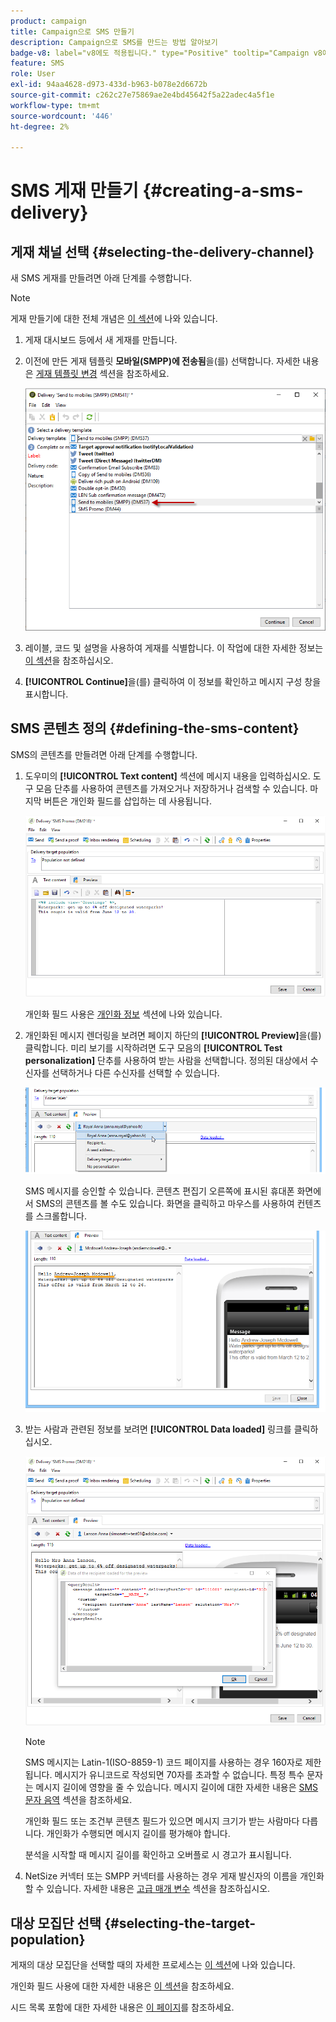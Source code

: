 ```yaml
---
product: campaign
title: Campaign으로 SMS 만들기
description: Campaign으로 SMS를 만드는 방법 알아보기
badge-v8: label="v8에도 적용됩니다." type="Positive" tooltip="Campaign v8에도 적용됩니다."
feature: SMS
role: User
exl-id: 94aa4628-d973-433d-b963-b078e2d6672b
source-git-commit: c262c27e75869ae2e4bd45642f5a22adec4a5f1e
workflow-type: tm+mt
source-wordcount: '446'
ht-degree: 2%

---
```


# SMS 게재 만들기 {#creating-a-sms-delivery}

## 게재 채널 선택 {#selecting-the-delivery-channel}

새 SMS 게재를 만들려면 아래 단계를 수행합니다.

>[!NOTE]
>
>게재 만들기에 대한 전체 개념은 [이 섹션](steps-about-delivery-creation-steps.md)에 나와 있습니다.

1. 게재 대시보드 등에서 새 게재를 만듭니다.
1. 이전에 만든 게재 템플릿 **모바일(SMPP)에 전송됨**&#x200B;을(를) 선택합니다. 자세한 내용은 [게재 템플릿 변경](sms-set-up.md#changing-the-delivery-template) 섹션을 참조하세요.

   ![](assets/s_user_mobile_wizard.png)

1. 레이블, 코드 및 설명을 사용하여 게재를 식별합니다. 이 작업에 대한 자세한 정보는 [이 섹션](steps-create-and-identify-the-delivery.md#identifying-the-delivery)을 참조하십시오.
1. **[!UICONTROL Continue]**&#x200B;을(를) 클릭하여 이 정보를 확인하고 메시지 구성 창을 표시합니다.

## SMS 콘텐츠 정의 {#defining-the-sms-content}

SMS의 콘텐츠를 만들려면 아래 단계를 수행합니다.

1. 도우미의 **[!UICONTROL Text content]** 섹션에 메시지 내용을 입력하십시오. 도구 모음 단추를 사용하여 콘텐츠를 가져오거나 저장하거나 검색할 수 있습니다. 마지막 버튼은 개인화 필드를 삽입하는 데 사용됩니다.

   ![](assets/s_ncs_user_wizard_sms01_138.png)

   개인화 필드 사용은 [개인화 정보](about-personalization.md) 섹션에 나와 있습니다.

1. 개인화된 메시지 렌더링을 보려면 페이지 하단의 **[!UICONTROL Preview]**&#x200B;을(를) 클릭합니다. 미리 보기를 시작하려면 도구 모음의 **[!UICONTROL Test personalization]** 단추를 사용하여 받는 사람을 선택합니다. 정의된 대상에서 수신자를 선택하거나 다른 수신자를 선택할 수 있습니다.

   ![](assets/s_ncs_user_wizard_sms01_139.png)

   SMS 메시지를 승인할 수 있습니다. 콘텐츠 편집기 오른쪽에 표시된 휴대폰 화면에서 SMS의 콘텐츠를 볼 수도 있습니다. 화면을 클릭하고 마우스를 사용하여 컨텐츠를 스크롤합니다.

   ![](assets/s_ncs_user_wizard_sms01_140.png)

1. 받는 사람과 관련된 정보를 보려면 **[!UICONTROL Data loaded]** 링크를 클릭하십시오.

   ![](assets/s_user_mobile_wizard_sms_02.png)

   >[!NOTE]
   >
   >SMS 메시지는 Latin-1(ISO-8859-1) 코드 페이지를 사용하는 경우 160자로 제한됩니다. 메시지가 유니코드로 작성되면 70자를 초과할 수 없습니다. 특정 특수 문자는 메시지 길이에 영향을 줄 수 있습니다. 메시지 길이에 대한 자세한 내용은 [SMS 문자 음역](#about-character-transliteration) 섹션을 참조하세요.
   >
   >개인화 필드 또는 조건부 콘텐츠 필드가 있으면 메시지 크기가 받는 사람마다 다릅니다. 개인화가 수행되면 메시지 길이를 평가해야 합니다.
   >
   >분석을 시작할 때 메시지 길이를 확인하고 오버플로 시 경고가 표시됩니다.

1. NetSize 커넥터 또는 SMPP 커넥터를 사용하는 경우 게재 발신자의 이름을 개인화할 수 있습니다. 자세한 내용은 [고급 매개 변수](#advanced-parameters) 섹션을 참조하십시오.

## 대상 모집단 선택 {#selecting-the-target-population}

게재의 대상 모집단을 선택할 때의 자세한 프로세스는 [이 섹션](steps-defining-the-target-population.md)에 나와 있습니다.

개인화 필드 사용에 대한 자세한 내용은 [이 섹션](about-personalization.md)을 참조하세요.

시드 목록 포함에 대한 자세한 내용은 [이 페이지](about-seed-addresses.md)를 참조하세요.
